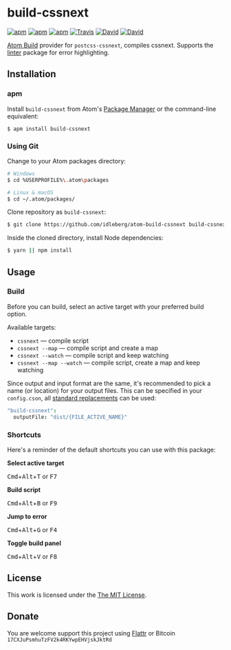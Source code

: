 # build-cssnext

[![apm](https://img.shields.io/apm/l/build-cssnext.svg?style=flat-square)](https://atom.io/packages/build-cssnext)
[![apm](https://img.shields.io/apm/v/build-cssnext.svg?style=flat-square)](https://atom.io/packages/build-cssnext)
[![apm](https://img.shields.io/apm/dm/build-cssnext.svg?style=flat-square)](https://atom.io/packages/build-cssnext)
[![Travis](https://img.shields.io/travis/idleberg/atom-build-cssnext.svg?style=flat-square)](https://travis-ci.org/idleberg/atom-build-cssnext)
[![David](https://img.shields.io/david/idleberg/atom-build-cssnext.svg?style=flat-square)](https://david-dm.org/idleberg/atom-build-cssnext)
[![David](https://img.shields.io/david/dev/idleberg/atom-build-cssnext.svg?style=flat-square)](https://david-dm.org/idleberg/atom-build-cssnext?type=dev)

[Atom Build](https://atombuild.github.io/) provider for `postcss-cssnext`, compiles cssnext. Supports the [linter](https://atom.io/packages/linter) package for error highlighting.

## Installation

### apm

Install `build-cssnext` from Atom's [Package Manager](http://flight-manual.atom.io/using-atom/sections/atom-packages/) or the command-line equivalent:

`$ apm install build-cssnext`

### Using Git

Change to your Atom packages directory:

```bash
# Windows
$ cd %USERPROFILE%\.atom\packages

# Linux & macOS
$ cd ~/.atom/packages/
```

Clone repository as `build-cssnext`:

```bash
$ git clone https://github.com/idleberg/atom-build-cssnext build-cssnext
```

Inside the cloned directory, install Node dependencies:

```bash
$ yarn || npm install
```

## Usage

### Build

Before you can build, select an active target with your preferred build option.

Available targets:

* `cssnext` — compile script
* `cssnext --map` — compile script and create a map
* `cssnext --watch` — compile script and keep watching
* `cssnext --map --watch` — compile script, create a map and keep watching

Since output and input format are the same, it's recommended to pick a name (or location) for your output files. This can be specified in your `config.cson`, all [standard replacements](https://github.com/noseglid/atom-build#replacements) can be used:

```cson
"build-cssnext":
  outputFile: "dist/{FILE_ACTIVE_NAME}"
```

### Shortcuts

Here's a reminder of the default shortcuts you can use with this package:

**Select active target**

<kbd>Cmd</kbd>+<kbd>Alt</kbd>+<kbd>T</kbd> or <kbd>F7</kbd>

**Build script**

<kbd>Cmd</kbd>+<kbd>Alt</kbd>+<kbd>B</kbd> or <kbd>F9</kbd>

**Jump to error**

<kbd>Cmd</kbd>+<kbd>Alt</kbd>+<kbd>G</kbd> or <kbd>F4</kbd>

**Toggle build panel**

<kbd>Cmd</kbd>+<kbd>Alt</kbd>+<kbd>V</kbd> or <kbd>F8</kbd>

## License

This work is licensed under the [The MIT License](LICENSE.md).

## Donate

You are welcome support this project using [Flattr](https://flattr.com/submit/auto?user_id=idleberg&url=https://github.com/idleberg/atom-build-cssnext) or Bitcoin `17CXJuPsmhuTzFV2k4RKYwpEHVjskJktRd`
